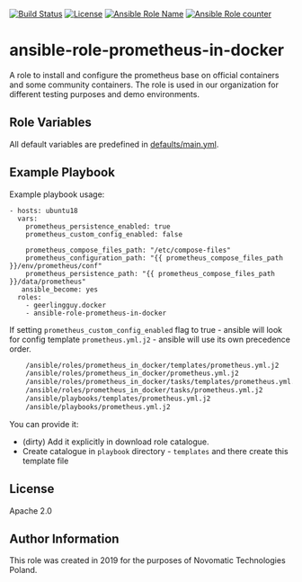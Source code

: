 [![Build Status](https://travis-ci.org/novomatic-tech/ansible-role-prometheus-in-docker.svg?branch=master)](https://travis-ci.org/novomatic-tech/ansible-role-prometheus-in-docker) [![License](https://img.shields.io/badge/license-Apache%202-green.svg)](https://github.com/novomatic-tech/ansible-role-prometheus-in-docker/blob/master/LICENSE) [![Ansible Role Name](https://img.shields.io/ansible/role/42270.svg)](https://galaxy.ansible.com/novomatic-tech/prometheus_in_docker) [![Ansible Role counter](https://img.shields.io/ansible/role/d/42270.svg)](https://galaxy.ansible.com/novomatic-tech/prometheus_in_docker)
# ansible-role-prometheus-in-docker
A role to install and configure the prometheus base on official containers and some community containers.
The role is used in our organization for different testing purposes and demo environments.


Role Variables
--------------

All default variables are predefined in [defaults/main.yml](defaults/main.yml).


Example Playbook
----------------

Example playbook usage:

```
- hosts: ubuntu18
  vars:
    prometheus_persistence_enabled: true
    prometheus_custom_config_enabled: false

    prometheus_compose_files_path: "/etc/compose-files"
    prometheus_configuration_path: "{{ prometheus_compose_files_path }}/env/prometheus/conf"
    prometheus_persistence_path: "{{ prometheus_compose_files_path }}/data/prometheus"
   ansible_become: yes
  roles:
    - geerlingguy.docker
    - ansible-role-prometheus-in-docker
```

If setting `prometheus_custom_config_enabled` flag to true - ansible will look for config template `prometheus.yml.j2` - ansible will use its own precedence order.
```bash
    /ansible/roles/prometheus_in_docker/templates/prometheus.yml.j2
    /ansible/roles/prometheus_in_docker/prometheus.yml.j2
    /ansible/roles/prometheus_in_docker/tasks/templates/prometheus.yml.j2
    /ansible/roles/prometheus_in_docker/tasks/prometheus.yml.j2
    /ansible/playbooks/templates/prometheus.yml.j2
    /ansible/playbooks/prometheus.yml.j2
```
You can provide it:
- (dirty) Add it explicitly in download role catalogue.
- Create catalogue in `playbook` directory - `templates` and there create this template file 

License
-------

Apache 2.0

Author Information
------------------

This role was created in 2019 for the purposes of Novomatic Technologies Poland.

